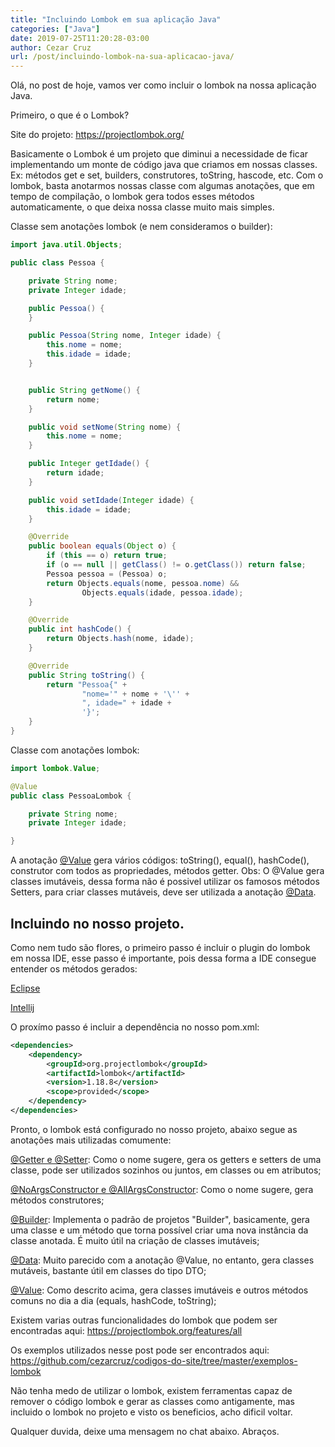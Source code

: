 ```yaml
---
title: "Incluindo Lombok em sua aplicação Java"
categories: ["Java"]
date: 2019-07-25T11:20:28-03:00
author: Cezar Cruz
url: /post/incluindo-lombok-na-sua-aplicacao-java/
---
```


Olá, no post de hoje, vamos ver como incluir o lombok na nossa aplicação Java.

<!--more-->

Primeiro, o que é o Lombok?

Site do projeto: https://projectlombok.org/

Basicamente o Lombok é um projeto que diminui a necessidade de ficar implementando um monte de código java que criamos em nossas classes. Ex: métodos get e set, builders, construtores, toString, hascode, etc. Com o lombok, basta anotarmos nossas classe com algumas anotações, que em tempo de compilação, o lombok gera todos esses métodos automaticamente, o que deixa nossa classe muito mais simples.

Classe sem anotações lombok (e nem consideramos o builder):

```java
import java.util.Objects;

public class Pessoa {

    private String nome;
    private Integer idade;

    public Pessoa() {
    }

    public Pessoa(String nome, Integer idade) {
        this.nome = nome;
        this.idade = idade;
    }


    public String getNome() {
        return nome;
    }

    public void setNome(String nome) {
        this.nome = nome;
    }

    public Integer getIdade() {
        return idade;
    }

    public void setIdade(Integer idade) {
        this.idade = idade;
    }

    @Override
    public boolean equals(Object o) {
        if (this == o) return true;
        if (o == null || getClass() != o.getClass()) return false;
        Pessoa pessoa = (Pessoa) o;
        return Objects.equals(nome, pessoa.nome) &&
                Objects.equals(idade, pessoa.idade);
    }

    @Override
    public int hashCode() {
        return Objects.hash(nome, idade);
    }

    @Override
    public String toString() {
        return "Pessoa{" +
                "nome='" + nome + '\'' +
                ", idade=" + idade +
                '}';
    }
}
```

Classe com anotações lombok:

```java
import lombok.Value;

@Value
public class PessoaLombok {

    private String nome;
    private Integer idade;

}
```

A anotação [@Value](https://projectlombok.org/features/Value) gera vários códigos:
toString(), equal(), hashCode(), construtor com todos as propriedades, métodos getter. Obs: O @Value gera classes imutáveis, dessa forma não é possivel utilizar os famosos métodos Setters, para criar classes mutáveis, deve ser utilizada a anotação [@Data](https://projectlombok.org/features/Data).


## Incluindo no nosso projeto.

Como nem tudo são flores, o primeiro passo é incluir o plugin do lombok em nossa IDE, esse passo é importante, pois dessa forma a IDE consegue entender os métodos gerados:

[Eclipse](https://projectlombok.org/setup/eclipse)

[Intellij](https://projectlombok.org/setup/intellij)

O proxímo passo é incluir a dependência no nosso pom.xml:

```xml
<dependencies>
	<dependency>
		<groupId>org.projectlombok</groupId>
		<artifactId>lombok</artifactId>
		<version>1.18.8</version>
		<scope>provided</scope>
	</dependency>
</dependencies>
```

Pronto, o lombok está configurado no nosso projeto, abaixo segue as anotações mais utilizadas comumente:

[@Getter e @Setter](https://projectlombok.org/features/GetterSetter): Como o nome sugere, gera os getters e setters de uma classe, pode ser utilizados sozinhos ou juntos, em classes ou em atributos;

[@NoArgsConstructor e @AllArgsConstructor](https://projectlombok.org/features/constructor): Como o nome sugere, gera métodos construtores;

[@Builder](https://projectlombok.org/features/Builder): Implementa o padrão de projetos "Builder", basicamente, gera uma classe e um método que torna possível criar uma nova instância da classe anotada. É muito útil na criação de classes imutáveis;

[@Data](https://projectlombok.org/features/Data): Muito parecido com a anotação @Value, no entanto, gera classes mutáveis, bastante útil em classes do tipo DTO;

[@Value](https://projectlombok.org/features/Value): Como descrito acima, gera classes imutáveis e outros métodos comuns no dia a dia (equals, hashCode, toString);

Existem varias outras funcionalidades do lombok que podem ser encontradas aqui:
https://projectlombok.org/features/all

Os exemplos utilizados nesse post pode ser encontrados aqui:
https://github.com/cezarcruz/codigos-do-site/tree/master/exemplos-lombok

Não tenha medo de utilizar o lombok, existem ferramentas capaz de remover o código lombok e gerar as classes como antigamente, mas incluido o lombok no projeto e visto os beneficios, acho dificil voltar.

Qualquer duvida, deixe uma mensagem no chat abaixo.
Abraços.
